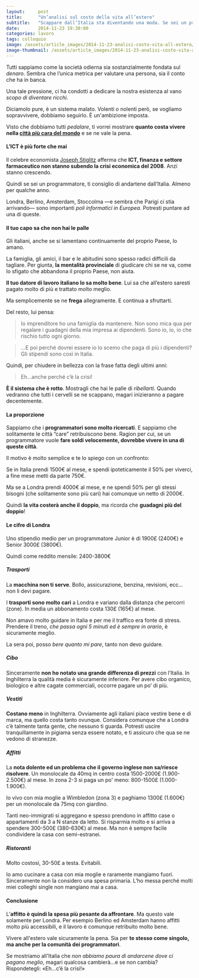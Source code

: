 ```yaml
---
layout:     post
title:      "Un’analisi sul costo della vita all’estero"
subtitle:   "Scappare dall’Italia sta diventando una moda. Se sei un programmatore dovrebbe essere un’esigenza."
date:       2014-11-23 19:30:00
categories: lavoro
tags: colloquio
image: /assets/article_images/2014-11-23-analisi-costo-vita-all-estero/costo-vita.gif
image-thumbnail: /assets/article_images/2014-11-23-analisi-costo-vita-all-estero/costo-vita-thumb.gif
---
```


Tutti sappiamo come la società odierna sia sostanzialmente fondata sul *denaro*. 
Sembra che l’unica metrica per valutare una persona, sia il conto che ha in banca.

Una tale pressione, ci ha condotti a dedicare la nostra esistenza al vano *scopo di diventare ricchi*.

Diciamolo pure, è un sistema malato.  Volenti o nolenti però, se vogliamo sopravvivere, dobbiamo seguirlo. È un'ambizione imposta.

Visto che dobbiamo tutti *pedalare*, ti vorrei mostrare **quanto costa vivere nella [città più cara del mondo]** e se ne vale la pena.


#### L’ICT è più forte che mai
Il celebre economista [Joseph Stiglitz] afferma che **ICT, finanza e settore farmaceutico non stanno subendo la crisi economica del 2008**. Anzi stanno crescendo.

Quindi se sei un programmatore, ti consiglio di andartene dall’Italia. Almeno per qualche anno. 

Londra, Berlino, Amsterdam, Stoccolma &mdash;e sembra che Parigi ci stia arrivando&mdash; sono importanti *poli informatici in Europea*. Potresti puntare ad una di queste.

#### Il tuo capo sa che non hai le palle
Gli italiani, anche se si lamentano continuamente del proprio Paese, lo amano.

La famiglia, gli amici, il bar e le abitudini sono spesso radici difficili da tagliare.
Per giunta, **la mentalità provinciale** di giudicare chi se ne va, come lo sfigato che abbandona il proprio Paese, non aiuta.

**Il tuo datore di lavoro italiano lo sa molto bene**. Lui sa che all’estero saresti pagato molto di più e trattato molto meglio.

Ma semplicemente se ne **frega** allegramente. E continua a sfruttarti.

Del resto, lui pensa:
>Io imprenditore ho una famiglia da mantenere. Non sono mica qua per regalare i guadagni della mia impresa ai dipendenti. Sono io, io, io che rischio tutto ogni giorno.

>…E poi perché dovrei essere io lo scemo che paga di più i dipendenti? Gli stipendi sono così in Italia.

Quindi, per chiudere in bellezza con la frase fatta degli ultimi anni:
> Eh…anche perché c’è la crisi!

**È il sistema che è rotto**. Mostragli che hai le palle di *ribellarti*.
Quando vedranno che tutti i cervelli se ne scappano, magari inizieranno a pagare decentemente.


#### La proporzione
Sappiamo che i **programmatori sono molto ricercati**. E sappiamo che solitamente le città “care” retribuiscono bene. Ragion per cui, se un programmatore vuole **fare soldi velocemente, dovrebbe vivere in una di queste città**.

Il motivo è molto semplice e te lo spiego con un confronto:

Se in Italia prendi 1500&euro; al mese, e spendi ipoteticamente il 50% per viverci, a fine mese metti da parte 750&euro;.

Ma se a Londra prendi 4000&euro; al mese, e ne spendi 50% per gli stessi bisogni (che solitamente sono più cari) hai comunque un netto di 2000&euro;.

Quindi **la vita costerà anche il doppio**, ma ricorda che **guadagni più del doppio**!

#### Le cifre di Londra
Uno stipendio medio per un programmatore Junior è di 1900&pound; (2400&euro;) e Senior 3000&pound; (3800&euro;).

Quindi come reddito mensile: 2400-3800&euro;

##### Trasporti
La **macchina non ti serve**. Bollo, assicurazione, benzina, revisioni, ecc… non li devi pagare. 

I **trasporti sono molto cari** a Londra e variano dalla distanza che percorri (zone). In media un abbonamento costa 130&pound; (165&euro;) al mese.

Non amavo molto guidare in Italia e per me il traffico era fonte di stress. 
Prendere il treno, *che passa ogni 5 minuti ed è sempre in orario*, è sicuramente meglio.

La sera poi, posso *bere quanto mi pare*, tanto non devo guidare.

##### Cibo
Sinceramente **non ho notato una grande differenza di prezzi** con l’Italia. In Inghilterra la qualità media è sicuramente inferiore. Per avere cibo organico, biologico e altre cagate commerciali, occorre pagare un po’ di più.


##### Vestiti
**Costano meno** in Inghilterra. Ovviamente agli italiani piace vestire bene e di marca, ma quello costa tanto ovunque. Considera comunque che a Londra c’è talmente tanta gente, che nessuno ti guarda.  Potresti uscire tranquillamente in pigiama senza essere notato, e ti assicuro che qua se ne vedono di stranezze.

##### Affitti
La **nota dolente ed un problema che il governo inglese non sa/riesce risolvere**. Un monolocale da 40mq in centro costa 1500-2000&pound; (1.900-2.500&euro;) al mese. In zona 2-3 si paga un po' meno: 800-1500&pound; (1.000-1.900&euro;).

Io vivo con mia moglie a Wimbledon (zona 3) e paghiamo 1300&pound; (1.600&euro;) per un monolocale da 75mq con giardino.


Tanti neo-immigrati si aggregano e spesso prendono in affitto case o appartamenti da 3 a N stanze da letto.
Si risparmia molto e si arriva a spendere 300-500&pound; (380-630&euro;) al mese. Ma non è sempre facile condividere la casa con semi-estranei.

##### Ristoranti
Molto costosi, 30-50&pound; a testa. Evitabili.

Io amo cucinare a casa con mia moglie e raramente mangiamo fuori. Sinceramente non la considero una spesa primaria. L’ho messa perché molti miei colleghi single non mangiano mai a casa.


#### Conclusione
L’**affitto è quindi la spesa più pesante da affrontare**. Ma questo vale solamente per Londra. Per esempio Berlino ed Amsterdam hanno affitti molto più accessibili, e il lavoro è comunque retribuito molto bene.

Vivere all'estero vale sicuramente la pena. Sia per **te stesso come singolo, ma anche per la comunità dei programmatori**. 

Se mostriamo all'Italia che *non abbiamo paura di andarcene dove ci pagano meglio*, magari qualcosa cambierà...e se non cambia? Rispondetegli: &laquo;Eh…c’è la crisi!&raquo;



[Joseph Stiglitz]: http://www.josephstiglitz.com/
[città più cara del mondo]: http://www.theguardian.com/uk-news/2014/sep/23/london-overtakes-hong-kong-worlds-most-expensive-city
